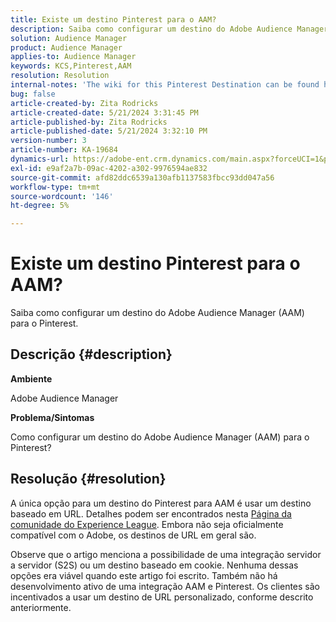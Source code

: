 ```yaml
---
title: Existe um destino Pinterest para o AAM?
description: Saiba como configurar um destino do Adobe Audience Manager (AAM) para o Pinterest.
solution: Audience Manager
product: Audience Manager
applies-to: Audience Manager
keywords: KCS,Pinterest,AAM
resolution: Resolution
internal-notes: 'The wiki for this Pinterest Destination can be found here: https://wiki.corp.adobe.com/display/MCPI/Pinterest+-+AAM+Destination+-+IN+DEVELOPMENT'
bug: false
article-created-by: Zita Rodricks
article-created-date: 5/21/2024 3:31:45 PM
article-published-by: Zita Rodricks
article-published-date: 5/21/2024 3:32:10 PM
version-number: 3
article-number: KA-19684
dynamics-url: https://adobe-ent.crm.dynamics.com/main.aspx?forceUCI=1&pagetype=entityrecord&etn=knowledgearticle&id=0118e237-8717-ef11-9f89-6045bd06eea5
exl-id: e9af2a7b-09ac-4202-a302-9976594ae832
source-git-commit: afd82ddc6539a130afb1137583fbcc93dd047a56
workflow-type: tm+mt
source-wordcount: '146'
ht-degree: 5%

---
```


# Existe um destino Pinterest para o AAM?


Saiba como configurar um destino do Adobe Audience Manager (AAM) para o Pinterest.

## Descrição {#description}


<b>Ambiente</b>

Adobe Audience Manager

<b>Problema/Sintomas</b>

Como configurar um destino do Adobe Audience Manager (AAM) para o Pinterest?


## Resolução {#resolution}


A única opção para um destino do Pinterest para AAM é usar um destino baseado em URL. Detalhes podem ser encontrados nesta [Página da comunidade do Experience League](https://experienceleaguecommunities.adobe.com/t5/adobe-audience-manager-questions/pinterest-destination/td-p/434687). Embora não seja oficialmente compatível com o Adobe, os destinos de URL em geral são.

Observe que o artigo menciona a possibilidade de uma integração servidor a servidor (S2S) ou um destino baseado em cookie. Nenhuma dessas opções era viável quando este artigo foi escrito. Também não há desenvolvimento ativo de uma integração AAM e Pinterest. Os clientes são incentivados a usar um destino de URL personalizado, conforme descrito anteriormente.
